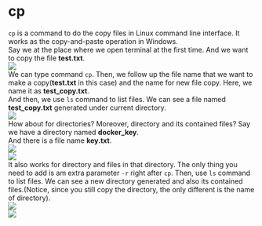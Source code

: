 # cp  
`cp` is a command to do the copy files in Linux command line interface. It works as the copy-and-paste operation in Windows.  
Say we at the place where we open terminal at the first time. And we want to copy the file **test.txt**.  
![](/image/cp/cp_1.png)  
We can type command `cp`. Then, we follow up the file name that we want to make a copy(**test.txt** in this case) and the name for new file copy. Here, we name it as **test_copy.txt**.  
And then, we use `ls` command to list files. We can see a file named **test_copy.txt** generated under current directory.  
![](/image/cp/cp_2.png)  
How about for directories? Moreover, directory and its contained files? Say we have a directory named **docker_key**.  
And there is a file name **key.txt**.  
![](/image/cp/cp_3.png)  
![](/image/cp/cp_4.png)  
It also works for directory and files in that directory. The only thing you need to add is am extra parameter `-r` right after `cp`. Then, use `ls` command to list files. We can see a new directory generated and also its contained files.(Notice, since you still copy the directory, the only different is the name of directory).  
![](/image/cp/cp_5.png)  
![](/image/cp/cp_6.png)

